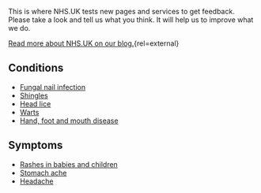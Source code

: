 This is where NHS.UK tests new pages and services to get feedback. Please
take a look and tell us what you think. It will help us to improve what we do.

[Read more about NHS.UK on our blog.](http://transformation.blog.nhs.uk/){rel=external}

## Conditions

* [Fungal nail infection](/conditions/fungal-nail-infection)
* [Shingles](/conditions/shingles)
* [Head lice](/conditions/head-lice)
* [Warts](/conditions/warts)
* [Hand, foot and mouth disease](/conditions/hand-foot-and-mouth-disease)

## Symptoms

* [Rashes in babies and children](/symptoms/rashes-in-babies-and-children)
* [Stomach ache](/symptoms/stomach-ache)
* [Headache](/symptoms/headache)
